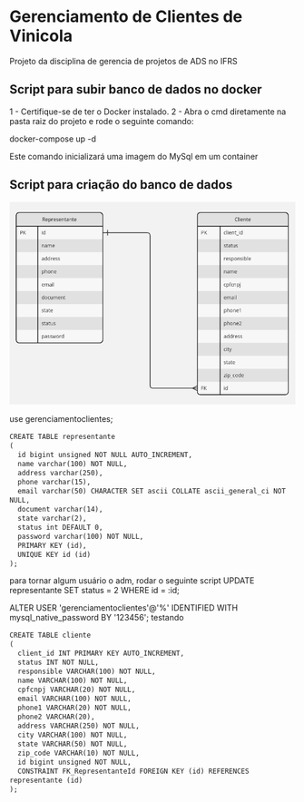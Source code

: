 # Gerenciamento de Clientes de Vinicola

Projeto da disciplina de gerencia de projetos de ADS no IFRS

## Script para subir banco de dados no docker

1 - Certifique-se de ter o Docker instalado.
2 - Abra o cmd diretamente na pasta raiz do projeto e rode o seguinte comando:

docker-compose up -d

Este comando inicializará uma imagem do MySql em um container

## Script para criação do banco de dados

![entidade relacionamento](assets/img/entidades.png)

use gerenciamentoclientes;

```
CREATE TABLE representante 
(
  id bigint unsigned NOT NULL AUTO_INCREMENT,
  name varchar(100) NOT NULL,
  address varchar(250),
  phone varchar(15),
  email varchar(50) CHARACTER SET ascii COLLATE ascii_general_ci NOT NULL,
  document varchar(14),
  state varchar(2),
  status int DEFAULT 0,
  password varchar(100) NOT NULL,
  PRIMARY KEY (id),
  UNIQUE KEY id (id)
);
```

para tornar algum usuário o adm, rodar o seguinte script
UPDATE representante SET status = 2 WHERE id = :id;


ALTER USER 'gerenciamentoclientes'@'%' IDENTIFIED WITH mysql_native_password BY '123456';
testando 

```
CREATE TABLE cliente 
(
  client_id INT PRIMARY KEY AUTO_INCREMENT,
  status INT NOT NULL,
  responsible VARCHAR(100) NOT NULL,
  name VARCHAR(100) NOT NULL,
  cpfcnpj VARCHAR(20) NOT NULL,
  email VARCHAR(100) NOT NULL,
  phone1 VARCHAR(20) NOT NULL,
  phone2 VARCHAR(20),
  address VARCHAR(250) NOT NULL,
  city VARCHAR(100) NOT NULL,
  state VARCHAR(50) NOT NULL,
  zip_code VARCHAR(10) NOT NULL,
  id bigint unsigned NOT NULL,
  CONSTRAINT FK_RepresentanteId FOREIGN KEY (id) REFERENCES representante (id)
);
```